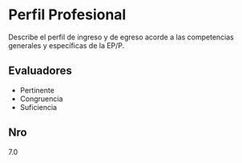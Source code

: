 # Perfil Profesional

Describe el perfil de ingreso y de egreso acorde a las competencias generales y específicas de la EP/P.

## Evaluadores
* Pertinente
* Congruencia
* Suficiencia


## Nro
7.0
